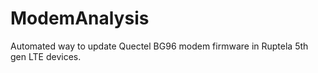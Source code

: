 # ModemAnalysis
Automated way to update Quectel BG96 modem firmware in Ruptela 5th gen LTE devices.
